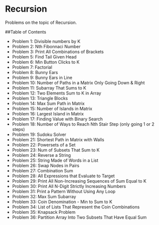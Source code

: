 # Recursion
Problems on the topic of Recursion.

##Table of Contents
- Problem  1: Divisible numbers by K
- Problem  2: Nth Fibonnaci Number
- Problem  3: Print All Combinations of Brackets
- Problem  5: Find Tail Given Head
- Problem  6: Min Button Clicks to K
- Problem  7: Factorial
- Problem  8: Bunny Ears
- Problem  9: Bunny Ears in Line
- Problem 10: Number of Paths in a Matrix Only Going Down & Right
- Problem 11: Subarray That Sums to K
- Problem 12: Two Elements Sum to K in Array
- Problem 13: Triangle Blocks
- Problem 14: Max Sum Path in Matrix
- Problem 15: Number of Islands in Matrix
- Problem 16: Largest Island in Matrix
- Problem 17: Finding Value with Binary Search 
- Problem 18: Number of Ways to Reach Nth Stair Step (only going 1 or 2 steps)
- Problem 19: Sudoku Solver
- Problem 21: Shortest Path in Matrix with Walls
- Problem 22: Powersets of a Set
- Problem 23: Num of Subsets That Sum to K
- Problem 24: Reverse a String
- Problem 25: String Made of Words in a List
- Problem 26: Swap Nodes in Pairs
- Problem 27: Combination Sum
- Problem 28: All Expressions that Evaluate to Target
- Problem 29: Print All Non-Increasing Sequences of Sum Equal to K
- Problem 30: Print All N-Digit Strictly Increasing Numbers
- Problem 31: Print a Pattern Without Using Any Loop
- Problem 32: Max Sum Subarray
- Problem 33: Coin Denomination - Min to Sum to K
- Problem 34: List of Lists That Represent the Coin Combinations
- Problem 35: Knapsack Problem
- Problem 36: Partition Array Into Two Subsets That Have Equal Sum

